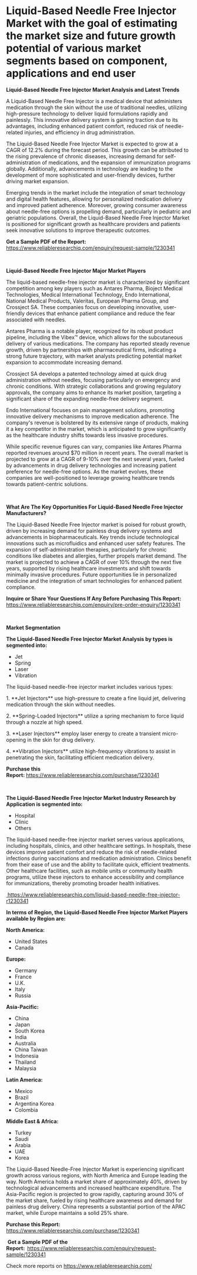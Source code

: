 <p><h1>Liquid-Based Needle Free Injector Market with the goal of estimating the market size and future growth potential of various market segments based on component, applications and end user</h1></p><p><strong>Liquid-Based Needle Free Injector Market Analysis and Latest Trends</strong></p>
<p><p>A Liquid-Based Needle Free Injector is a medical device that administers medication through the skin without the use of traditional needles, utilizing high-pressure technology to deliver liquid formulations rapidly and painlessly. This innovative delivery system is gaining traction due to its advantages, including enhanced patient comfort, reduced risk of needle-related injuries, and efficiency in drug administration.</p><p>The Liquid-Based Needle Free Injector Market is expected to grow at a CAGR of 12.2% during the forecast period. This growth can be attributed to the rising prevalence of chronic diseases, increasing demand for self-administration of medications, and the expansion of immunization programs globally. Additionally, advancements in technology are leading to the development of more sophisticated and user-friendly devices, further driving market expansion.</p><p>Emerging trends in the market include the integration of smart technology and digital health features, allowing for personalized medication delivery and improved patient adherence. Moreover, growing consumer awareness about needle-free options is propelling demand, particularly in pediatric and geriatric populations. Overall, the Liquid-Based Needle Free Injector Market is positioned for significant growth as healthcare providers and patients seek innovative solutions to improve therapeutic outcomes.</p></p>
<p><strong>Get a Sample PDF of the Report:&nbsp;</strong> <a href="https://www.reliableresearchiq.com/enquiry/request-sample/1230341?utm_campaign=1088&utm_medium=2&utm_source=Github&utm_content=ia&utm_term=30122024&utm_id=liquid-based-needle-free-injector">https://www.reliableresearchiq.com/enquiry/request-sample/1230341</a></p>
<p>&nbsp;</p>
<p><strong>Liquid-Based Needle Free Injector Major Market Players</strong></p>
<p><p>The liquid-based needle-free injector market is characterized by significant competition among key players such as Antares Pharma, Bioject Medical Technologies, Medical International Technology, Endo International, National Medical Products, Valeritas, European Pharma Group, and Crossject SA. These companies focus on developing innovative, user-friendly devices that enhance patient compliance and reduce the fear associated with needles.</p><p>Antares Pharma is a notable player, recognized for its robust product pipeline, including the Vibex™ device, which allows for the subcutaneous delivery of various medications. The company has reported steady revenue growth, driven by partnerships with pharmaceutical firms, indicating a strong future trajectory, with market analysts predicting potential market expansion to accommodate increasing demand.</p><p>Crossject SA develops a patented technology aimed at quick drug administration without needles, focusing particularly on emergency and chronic conditions. With strategic collaborations and growing regulatory approvals, the company aims to enhance its market position, targeting a significant share of the expanding needle-free delivery segment.</p><p>Endo International focuses on pain management solutions, promoting innovative delivery mechanisms to improve medication adherence. The company's revenue is bolstered by its extensive range of products, making it a key competitor in the market, which is anticipated to grow significantly as the healthcare industry shifts towards less invasive procedures.</p><p>While specific revenue figures can vary, companies like Antares Pharma reported revenues around $70 million in recent years. The overall market is projected to grow at a CAGR of 9-10% over the next several years, fueled by advancements in drug delivery technologies and increasing patient preference for needle-free options. As the market evolves, these companies are well-positioned to leverage growing healthcare trends towards patient-centric solutions.</p></p>
<p>&nbsp;</p>
<p><strong>What Are The Key Opportunities For Liquid-Based Needle Free Injector Manufacturers?</strong></p>
<p><p>The Liquid-Based Needle Free Injector market is poised for robust growth, driven by increasing demand for painless drug delivery systems and advancements in biopharmaceuticals. Key trends include technological innovations such as microfluidics and enhanced user safety features. The expansion of self-administration therapies, particularly for chronic conditions like diabetes and allergies, further propels market demand. The market is projected to achieve a CAGR of over 10% through the next five years, supported by rising healthcare investments and shift towards minimally invasive procedures. Future opportunities lie in personalized medicine and the integration of smart technologies for enhanced patient compliance.</p></p>
<p><strong>Inquire or Share Your Questions If Any Before Purchasing This Report:</strong> <a href="https://www.reliableresearchiq.com/enquiry/pre-order-enquiry/1230341?utm_campaign=1088&utm_medium=2&utm_source=Github&utm_content=ia&utm_term=30122024&utm_id=liquid-based-needle-free-injector">https://www.reliableresearchiq.com/enquiry/pre-order-enquiry/1230341</a></p>
<p>&nbsp;</p>
<p><strong>Market Segmentation</strong></p>
<p><strong>The Liquid-Based Needle Free Injector Market Analysis by types is segmented into:</strong></p>
<p><ul><li>Jet</li><li>Spring</li><li>Laser</li><li>Vibration</li></ul></p>
<p><p>The liquid-based needle-free injector market includes various types: </p><p>1. **Jet Injectors** use high-pressure to create a fine liquid jet, delivering medication through the skin without needles. </p><p>2. **Spring-Loaded Injectors** utilize a spring mechanism to force liquid through a nozzle at high speed. </p><p>3. **Laser Injectors** employ laser energy to create a transient micro-opening in the skin for drug delivery. </p><p>4. **Vibration Injectors** utilize high-frequency vibrations to assist in penetrating the skin, facilitating efficient medication delivery.</p></p>
<p><strong>Purchase this Report:&nbsp;</strong><a href="https://www.reliableresearchiq.com/purchase/1230341?utm_campaign=1088&utm_medium=2&utm_source=Github&utm_content=ia&utm_term=30122024&utm_id=liquid-based-needle-free-injector">https://www.reliableresearchiq.com/purchase/1230341</a></p>
<p>&nbsp;</p>
<p><strong>The Liquid-Based Needle Free Injector Market Industry Research by Application is segmented into:</strong></p>
<p><ul><li>Hospital</li><li>Clinic</li><li>Others</li></ul></p>
<p><p>The liquid-based needle-free injector market serves various applications, including hospitals, clinics, and other healthcare settings. In hospitals, these devices improve patient comfort and reduce the risk of needle-related infections during vaccinations and medication administration. Clinics benefit from their ease of use and the ability to facilitate quick, efficient treatments. Other healthcare facilities, such as mobile units or community health programs, utilize these injectors to enhance accessibility and compliance for immunizations, thereby promoting broader health initiatives.</p></p>
<p><a href="https://www.reliableresearchiq.com/liquid-based-needle-free-injector-r1230341?utm_campaign=1088&utm_medium=2&utm_source=Github&utm_content=ia&utm_term=30122024&utm_id=liquid-based-needle-free-injector">&nbsp;https://www.reliableresearchiq.com/liquid-based-needle-free-injector-r1230341</a></p>
<p><strong>In terms of Region, the Liquid-Based Needle Free Injector Market Players available by Region are:</strong></p>
<p>
    <p> <strong> North America: </strong>
        <ul>
            <li>United States</li>
            <li>Canada</li>
        </ul>
        </p> 
    <p> <strong> Europe: </strong>
        <ul>
            <li>Germany</li>
            <li>France</li>
            <li>U.K.</li>
            <li>Italy</li>
            <li>Russia</li>
        </ul>
        </p> 
    <p> <strong> Asia-Pacific: </strong>
        <ul>
            <li>China</li>
            <li>Japan</li>
            <li>South Korea</li>
            <li>India</li>
            <li>Australia</li>
            <li>China Taiwan</li>
            <li>Indonesia</li>
            <li>Thailand</li>
            <li>Malaysia</li>
        </ul>
        </p> 
    <p> <strong> Latin America: </strong>
        <ul>
            <li>Mexico</li>
            <li>Brazil</li>
            <li>Argentina Korea</li>
            <li>Colombia</li>
        </ul>
        </p> 
    <p> <strong> Middle East & Africa: </strong>
        <ul>
            <li>Turkey</li>
            <li>Saudi</li>
            <li>Arabia</li>
            <li>UAE</li>
            <li>Korea</li>
        </ul>
    </p>
    </p>
<p><p>The Liquid-Based Needle-Free Injector Market is experiencing significant growth across various regions, with North America and Europe leading the way. North America holds a market share of approximately 40%, driven by technological advancements and increased healthcare expenditure. The Asia-Pacific region is projected to grow rapidly, capturing around 30% of the market share, fueled by rising healthcare awareness and demand for painless drug delivery. China represents a substantial portion of the APAC market, while Europe maintains a solid 25% share.</p></p>
<p><strong>Purchase this Report: </strong><a href="https://www.reliableresearchiq.com/purchase/1230341?utm_campaign=1088&utm_medium=2&utm_source=Github&utm_content=ia&utm_term=30122024&utm_id=liquid-based-needle-free-injector">https://www.reliableresearchiq.com/purchase/1230341</a></p>
<p>&nbsp;<strong>Get a Sample PDF of the Report:&nbsp;&nbsp;</strong><a href="https://www.reliableresearchiq.com/enquiry/request-sample/1230341?utm_campaign=1088&utm_medium=2&utm_source=Github&utm_content=ia&utm_term=30122024&utm_id=liquid-based-needle-free-injector">https://www.reliableresearchiq.com/enquiry/request-sample/1230341</a></p>
<p><strong></strong></p>
<p>Check more reports on <a href="https://www.reliableresearchiq.com/?utm_campaign=1088&utm_medium=2&utm_source=Github&utm_content=ia&utm_term=30122024&utm_id=liquid-based-needle-free-injector">https://www.reliableresearchiq.com/</a></p>